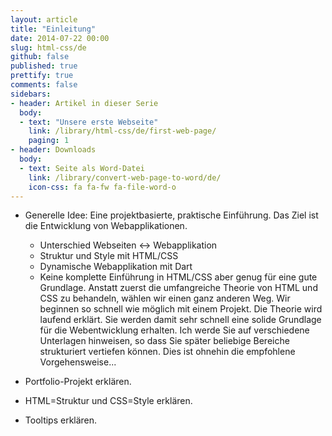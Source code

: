 ```yaml
---
layout: article
title: "Einleitung"
date: 2014-07-22 00:00
slug: html-css/de
github: false
published: true
prettify: true
comments: false
sidebars:
- header: Artikel in dieser Serie
  body:
  - text: "Unsere erste Webseite"
    link: /library/html-css/de/first-web-page/
    paging: 1
- header: Downloads
  body:
  - text: Seite als Word-Datei
    link: /library/convert-web-page-to-word/de/
    icon-css: fa fa-fw fa-file-word-o
---
```


<!-- TODO: Einleitung schreiben -->

* Generelle Idee: Eine projektbasierte, praktische Einführung. Das Ziel ist die Entwicklung von Webapplikationen. 
  * Unterschied Webseiten <-> Webapplikation
  * Struktur und Style mit HTML/CSS
  * Dynamische Webapplikation mit Dart
  * Keine komplette Einführung in HTML/CSS aber genug für eine gute Grundlage. Anstatt zuerst die umfangreiche Theorie von HTML und CSS zu behandeln, wählen wir einen ganz anderen Weg. Wir beginnen so schnell wie möglich mit einem Projekt. Die Theorie wird laufend erklärt. Sie werden damit sehr schnell eine solide Grundlage für die Webentwicklung erhalten. Ich werde Sie auf verschiedene Unterlagen hinweisen, so dass Sie später beliebige Bereiche strukturiert vertiefen können. Dies ist ohnehin die empfohlene Vorgehensweise...
  
* Portfolio-Projekt erklären.

* HTML=Struktur und CSS=Style erklären.

* Tooltips erklären.
